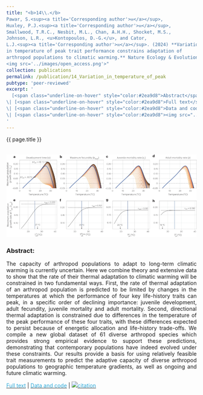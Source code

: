 ```yaml
---
title: "<b>14\\.</b> 
Pawar, S.<sup><a title='Corresponding author'>✉</a></sup>, 
Huxley, P.J.<sup><a title='Corresponding author'>✉</a></sup>, 
Smallwood, T.R.C., Nesbit, M.L., Chan, A.H.H., Shocket, M.S.,
Johnson, L.R., <u>Kontopoulos, D.-G.</u>, and Cator, 
L.J.<sup><a title='Corresponding author'>✉</a></sup>. (2024) **Variation 
in temperature of peak trait performance constrains adaptation of 
arthropod populations to climatic warming.** Nature Ecology & Evolution. 
<img src='../images/open_access.png'>"
collection: publications
permalink: /publication/14_Variation_in_temperature_of_peak
pubtype: 'peer-reviewed'
excerpt: '
  [<span class="underline-on-hover" style="color:#2ea9d8">Abstract</span>](../publication/14_Variation_in_temperature_of_peak)
\| [<span class="underline-on-hover" style="color:#2ea9d8">Full text</span>](https://doi.org/10.1038/s41559-023-02301-8)
\| [<span class="underline-on-hover" style="color:#2ea9d8">Data and code</span>](https://github.com/EcoEngLab/TraitMismatchPaper-main)
\| [<span class="underline-on-hover" style="color:#2ea9d8"><img src="../images/bibtex.svg">citation</span>](../bibtex/14_variation_in_temperature_of_peak.bib)
'
---
```


{{ page.title }}<br>
<br><center><img src="../images/publications/variation_in_temperature_of_peak.png"></center>

### Abstract:

<p style='text-align: justify;'>
The capacity of arthropod populations to adapt to long-term climatic warming 
is currently uncertain. Here we combine theory and extensive data to show 
that the rate of their thermal adaptation to climatic warming will be 
constrained in two fundamental ways. First, the rate of thermal adaptation of 
an arthropod population is predicted to be limited by changes in the temperatures 
at which the performance of four key life-history traits can peak, in a 
specific order of declining importance: juvenile development, adult 
fecundity, juvenile mortality and adult mortality. Second, directional 
thermal adaptation is constrained due to differences in the temperature of 
the peak performance of these four traits, with these differences expected 
to persist because of energetic allocation and life-history trade-offs. We 
compile a new global dataset of 61 diverse arthropod species which provides 
strong empirical evidence to support these predictions, demonstrating that 
contemporary populations have indeed evolved under these constraints. Our 
results provide a basis for using relatively feasible trait measurements to 
predict the adaptive capacity of diverse arthropod populations to geographic 
temperature gradients, as well as ongoing and future climatic warming.

</p>

[<span class="underline-on-hover" style="color:#2ea9d8">Full text</span>](https://doi.org/10.1038/s41559-023-02301-8)
\| [<span class="underline-on-hover" style="color:#2ea9d8">Data and code</span>](https://github.com/EcoEngLab/TraitMismatchPaper-main)
\| [<span class="underline-on-hover" style="color:#2ea9d8"><img src="../images/bibtex.svg">citation</span>](../bibtex/14_variation_in_temperature_of_peak.bib)
